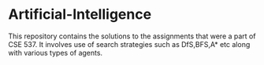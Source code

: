 # Artificial-Intelligence
This repository contains the solutions to the assignments that were a part of CSE 537.
It involves use of search strategies such as DfS,BFS,A* etc along with various types of agents.
